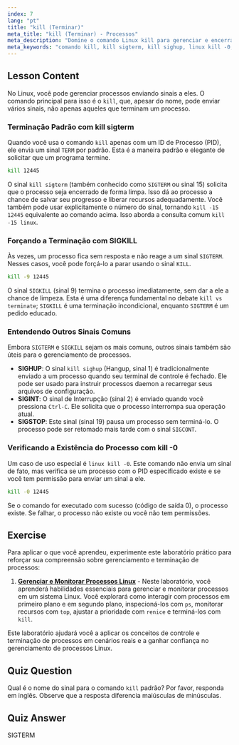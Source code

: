 ```yaml
---
index: 7
lang: "pt"
title: "kill (Terminar)"
meta_title: "kill (Terminar) - Processos"
meta_description: "Domine o comando Linux kill para gerenciar e encerrar processos. Este guia aborda as diferenças entre kill vs. terminar e explica sinais como kill sigterm (SIGTERM), SIGKILL e kill sighup (SIGHUP)."
meta_keywords: "comando kill, kill sigterm, kill sighup, linux kill -0, kill vs terminar, kill -15 linux, SIGTERM, SIGKILL, gerenciamento de processos, terminar processo"
---
```


## Lesson Content

No Linux, você pode gerenciar processos enviando sinais a eles. O comando principal para isso é o `kill`, que, apesar do nome, pode enviar vários sinais, não apenas aqueles que terminam um processo.

### Terminação Padrão com kill sigterm

Quando você usa o comando `kill` apenas com um ID de Processo (PID), ele envia um sinal `TERM` por padrão. Esta é a maneira padrão e elegante de solicitar que um programa termine.

```bash
kill 12445
```

O sinal `kill sigterm` (também conhecido como `SIGTERM` ou sinal 15) solicita que o processo seja encerrado de forma limpa. Isso dá ao processo a chance de salvar seu progresso e liberar recursos adequadamente. Você também pode usar explicitamente o número do sinal, tornando `kill -15 12445` equivalente ao comando acima. Isso aborda a consulta comum `kill -15 linux`.

### Forçando a Terminação com SIGKILL

Às vezes, um processo fica sem resposta e não reage a um sinal `SIGTERM`. Nesses casos, você pode forçá-lo a parar usando o sinal `KILL`.

```bash
kill -9 12445
```

O sinal `SIGKILL` (sinal 9) termina o processo imediatamente, sem dar a ele a chance de limpeza. Esta é uma diferença fundamental no debate `kill vs terminate`; `SIGKILL` é uma terminação incondicional, enquanto `SIGTERM` é um pedido educado.

### Entendendo Outros Sinais Comuns

Embora `SIGTERM` e `SIGKILL` sejam os mais comuns, outros sinais também são úteis para o gerenciamento de processos.

- **SIGHUP**: O sinal `kill sighup` (Hangup, sinal 1) é tradicionalmente enviado a um processo quando seu terminal de controle é fechado. Ele pode ser usado para instruir processos daemon a recarregar seus arquivos de configuração.
- **SIGINT**: O sinal de Interrupção (sinal 2) é enviado quando você pressiona `Ctrl-C`. Ele solicita que o processo interrompa sua operação atual.
- **SIGSTOP**: Este sinal (sinal 19) pausa um processo sem terminá-lo. O processo pode ser retomado mais tarde com o sinal `SIGCONT`.

### Verificando a Existência do Processo com kill -0

Um caso de uso especial é `linux kill -0`. Este comando não envia um sinal de fato, mas verifica se um processo com o PID especificado existe e se você tem permissão para enviar um sinal a ele.

```bash
kill -0 12445
```

Se o comando for executado com sucesso (código de saída 0), o processo existe. Se falhar, o processo não existe ou você não tem permissões.

## Exercise

Para aplicar o que você aprendeu, experimente este laboratório prático para reforçar sua compreensão sobre gerenciamento e terminação de processos:

1. **[Gerenciar e Monitorar Processos Linux](https://labex.io/pt/labs/comptia-manage-and-monitor-linux-processes-590864)** - Neste laboratório, você aprenderá habilidades essenciais para gerenciar e monitorar processos em um sistema Linux. Você explorará como interagir com processos em primeiro plano e em segundo plano, inspecioná-los com `ps`, monitorar recursos com `top`, ajustar a prioridade com `renice` e terminá-los com `kill`.

Este laboratório ajudará você a aplicar os conceitos de controle e terminação de processos em cenários reais e a ganhar confiança no gerenciamento de processos Linux.

## Quiz Question

Qual é o nome do sinal para o comando `kill` padrão? Por favor, responda em inglês. Observe que a resposta diferencia maiúsculas de minúsculas.

## Quiz Answer

SIGTERM
